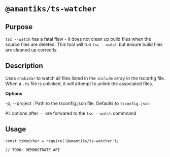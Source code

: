 # `@amantiks/ts-watcher`

## Purpose

`tsc --watch` has a fatal flaw - it does not clean up build files when the source files are deleted. This tool will run `tsc --watch` but ensure build files are cleaned up correctly.

## Description

Uses `chokidar` to watch all files listed in the `include` array in the tsconfig file. When a `.ts` file is unlinked, it will attempt to unlink the associated files.

**Options**

-p, --project <project> : Path to the tsconfig.json file. Defaults to `tsconfig.json`

All options after `--` are forwared to the `tsc --watch` commnand

## Usage

```
const tsWatcher = require('@amantiks/ts-watcher');

// TODO: DEMONSTRATE API
```
